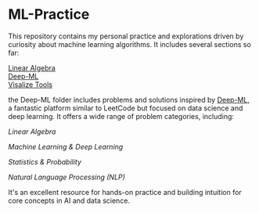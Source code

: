 # ML-Practice

This repository contains my personal practice and explorations driven by curiosity about machine learning algorithms. It includes several sections so far:

[Linear Algebra](./Linear%20Algebra/)\
[Deep-ML](./Deep-ML/) \
[Visalize Tools](./Visualize%20Tools/)

the Deep-ML folder includes problems and solutions inspired by [Deep-ML](https://www.deep-ml.com/), a fantastic platform similar to LeetCode but focused on data science and deep learning. It offers a wide range of problem categories, including:

*Linear Algebra*

*Machine Learning & Deep Learning*

*Statistics & Probability*

*Natural Language Processing (NLP)*

It's an excellent resource for hands-on practice and building intuition for core concepts in AI and data science.


